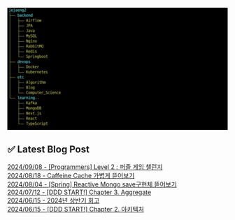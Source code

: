 ![image](./image/231205.png)

## ✅ Latest Blog Post

[2024/09/08 - [Programmers] Level 2 : 퍼즐 게임 챌린지](http://blog.naver.com/ds4ouj/223576363677?fromRss=true&trackingCode=rss) <br/>
[2024/08/18 - Caffeine Cache 가볍게 뜯어보기](http://blog.naver.com/ds4ouj/223551963395?fromRss=true&trackingCode=rss) <br/>
[2024/08/04 - [Spring] Reactive Mongo save구현체 뜯어보기](http://blog.naver.com/ds4ouj/223535968937?fromRss=true&trackingCode=rss) <br/>
[2024/07/12 - [DDD START!] Chapter 3. Aggregate](http://blog.naver.com/ds4ouj/223510836404?fromRss=true&trackingCode=rss) <br/>
[2024/06/15 - 2024년 상반기 회고](http://blog.naver.com/ds4ouj/223480451555?fromRss=true&trackingCode=rss) <br/>
[2024/06/15 - [DDD START!] Chapter 2. 아키텍처](http://blog.naver.com/ds4ouj/223480261147?fromRss=true&trackingCode=rss) <br/>
